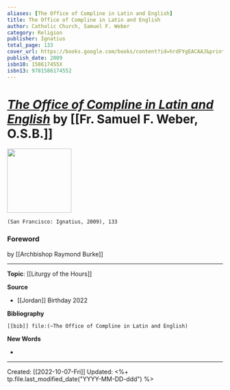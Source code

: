 ```yaml
---
aliases: [The Office of Compline in Latin and English]
title: The Office of Compline in Latin and English
author: Catholic Church, Samuel F. Weber
category: Religion
publisher: Ignatius
total_page: 133
cover_url: https://books.google.com/books/content?id=hrdFYgEACAAJ&printsec=frontcover&img=1&zoom=1&source=gbs_api
publish_date: 2009
isbn10: 158617455X
isbn13: 9781586174552
---
```

# *[The Office of Compline in Latin and English](https://ignatius.com/the-office-of-compline-ofcoh/)* by [[Fr. Samuel F. Weber, O.S.B.]]

<img src="https://cdn11.bigcommerce.com/s-cvc90x9929/images/stencil/640w/products/1937/2124/OFCOH_r__68041.1617024198.jpg?c=1" width=150>

`(San Francisco: Ignatius, 2009), 133`


### Foreword
by [[Archbishop Raymond Burke]]

--- 
**Topic**: [[Liturgy of the Hours]]

**Source**
- [[Jordan]] Birthday 2022


**Bibliography**

```query
[[bib]] file:(~The Office of Compline in Latin and English)
```
 

**New Words**

- 

---
Created: [[2022-10-07-Fri]]
Updated: <%+ tp.file.last_modified_date("YYYY-MM-DD-ddd") %>
